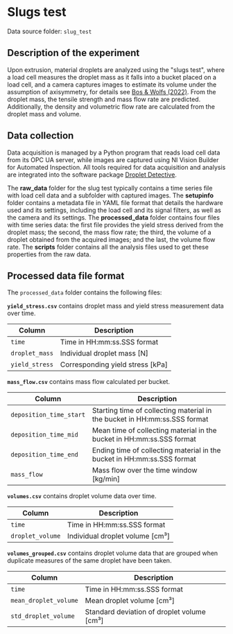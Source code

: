 # Slugs test

Data source folder: `slug_test`

## Description of the experiment

Upon extrusion, material droplets are analyzed using the "slugs test", where a load cell measures the droplet mass as it falls into a bucket placed on a load cell, and a camera captures images to estimate its volume under the assumption of axisymmetry, for details see [Bos & Wolfs (2022)](https://doi.org/10.1007/978-3-031-06116-5_67). From the droplet mass, the tensile strength and mass flow rate are predicted. Additionally, the density and volumetric flow rate are calculated from the droplet mass and volume. 

## Data collection

Data acquisition is managed by a Python program that reads load cell data from its OPC UA server, while images are captured using NI Vision Builder for Automated Inspection. All tools required for data acquisition and analysis are integrated into the software package [Droplet Detective](https://github.com/3DCP-TUe/DropletDetective). 

The __raw_data__ folder for the slug test typically contains a time series file with load cell data and a subfolder with captured images. The __setupinfo__ folder contains a metadata file in YAML file format that details the hardware used and its settings, including the load cell and its signal filters, as well as the camera and its settings. The __processed_data__ folder contains four files with time series data: the first file provides the yield stress derived from the droplet mass; the second, the mass flow rate; the third, the volume of a droplet obtained from the acquired images; and the last, the volume flow rate. The __scripts__ folder contains all the analysis files used to get these properties from the raw data.

## Processed data file format

The `processed_data` folder contains the following files:

**`yield_stress.csv`** contains droplet mass and yield stress measurement data over time.

| Column     | Description                                      |
|------------    |--------------------------------------------------|
| `time`         | Time in HH:mm:ss.SSS format                    |
| `droplet_mass` | Individual droplet mass [N]                      |
| `yield_stress` | Corresponding yield stress [kPa]                |

**`mass_flow.csv`** contains mass flow calculated per bucket.

| Column     | Description                                      |
|------------    |--------------------------------------------------|
| `deposition_time_start`         | Starting time of collecting material in the bucket in HH:mm:ss.SSS format                    |
| `deposition_time_mid`         | Mean time of collecting material in the bucket in HH:mm:ss.SSS format                    |
| `deposition_time_end`         | Ending time of collecting material in the bucket in HH:mm:ss.SSS format                    |
| `mass_flow` | Mass flow over the time window [kg/min]                      |

**`volumes.csv`** contains droplet volume data over time.

| Column     | Description                                      |
|------------    |--------------------------------------------------|
| `time`         | Time in HH:mm:ss.SSS format                    |
| `droplet_volume` | Individual droplet volume [cm³]                      |

**`volumes_grouped.csv`** contains droplet volume data that are grouped when duplicate measures of the same droplet have been taken.

| Column     | Description                                      |
|------------    |--------------------------------------------------|
| `time`         | Time in HH:mm:ss.SSS format                    |
| `mean_droplet_volume` | Mean droplet volume [cm³]                      |
| `std_droplet_volume` | Standard deviation of droplet volume [cm³]                      |
